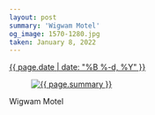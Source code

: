 ```yaml
---
layout: post
summary: 'Wigwam Motel'
og_image: 1570-1280.jpg
taken: January 8, 2022
---
```


<div class="post">
 <time>
  <a href="/1570">
   {{ page.date | date: "%B %-d, %Y" }}
  </a>
 </time>
 <a href="/1570">
  <figure data-taken="1/8/2022">
   <img alt="{{ page.summary }}" sizes="(min-width: 700px) 50vw, calc(100vw - 2rem)" src="{{ site.assets_url }}/1570-640.jpg" srcset="{{ site.assets_url }}/1570-320.jpg 320w, {{ site.assets_url }}/1570-640.jpg 640w, {{ site.assets_url }}/1570-960.jpg 960w, {{ site.assets_url }}/1570-1280.jpg 1280w"/>
  </figure>
 </a>
 <span>
  Wigwam Motel
 </span>
</div>
